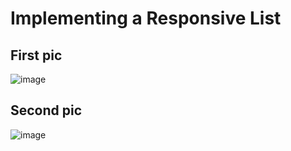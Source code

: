 # Implementing a Responsive List
## First pic
![image](https://github.com/user-attachments/assets/6da407eb-851d-46ab-8977-1cb2f80b614c)
## Second pic
![image](https://github.com/user-attachments/assets/bd9b1f9f-1b0c-43ba-8a4a-1dc6ef74e735)
